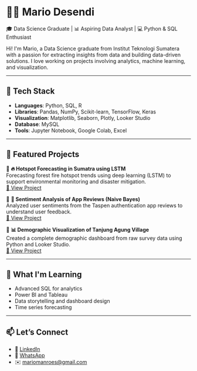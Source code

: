 
# 🧑‍💻 Mario Desendi
🎓 Data Science Graduate | 📊 Aspiring Data Analyst | 💻 Python & SQL Enthusiast

Hi! I'm Mario, a Data Science graduate from Institut Teknologi Sumatera with a passion for extracting insights from data and building data-driven solutions. I love working on projects involving analytics, machine learning, and visualization.

---

## 🚀 Tech Stack
- **Languages**: Python, SQL, R  
- **Libraries**: Pandas, NumPy, Scikit-learn, TensorFlow, Keras  
- **Visualization**: Matplotlib, Seaborn, Plotly, Looker Studio  
- **Database**: MySQL  
- **Tools**: Jupyter Notebook, Google Colab, Excel

---

## 📂 Featured Projects

🔹 **🔥 Hotspot Forecasting in Sumatra using LSTM**  
Forecasting forest fire hotspot trends using deep learning (LSTM) to support environmental monitoring and disaster mitigation.  
[📎 View Project](https://bit.ly/MarioProject3)

🔹 **📱 Sentiment Analysis of App Reviews (Naive Bayes)**  
Analyzed user sentiments from the Taspen authentication app reviews to understand user feedback.  
[📎 View Project](https://bit.ly/MarioProject2)

🔹 **📊 Demographic Visualization of Tanjung Agung Village**  
Created a complete demographic dashboard from raw survey data using Python and Looker Studio.  
[📎 View Project](https://bit.ly/MarioProject1)

---

## 🧠 What I'm Learning
- Advanced SQL for analytics  
- Power BI and Tableau  
- Data storytelling and dashboard design  
- Time series forecasting

---

## 📫 Let’s Connect
- 🔗 [LinkedIn](https://www.linkedin.com/in/mario-desendi/)  
- 💬 [WhatsApp](https://wa.me/6289686783798)  
- ✉️ mariomanroes@gmail.com
